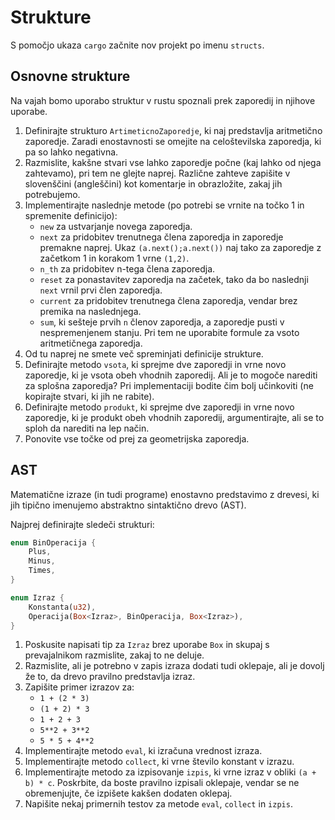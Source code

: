 # Strukture

S pomočjo ukaza `cargo` začnite nov projekt po imenu `structs`.

## Osnovne strukture

Na vajah bomo uporabo struktur v rustu spoznali prek zaporedij in njihove uporabe.

1. Definirajte strukturo `ArtimeticnoZaporedje`, ki naj predstavlja aritmetično zaporedje.
   Zaradi enostavnosti se omejite na celoštevilska zaporedja, ki pa so lahko negativna.
2. Razmislite, kakšne stvari vse lahko zaporedje počne (kaj lahko od njega zahtevamo), pri tem ne glejte naprej.
   Različne zahteve zapišite v slovenščini (angleščini) kot komentarje in obrazložite, zakaj jih potrebujemo.
3. Implementirajte naslednje metode (po potrebi se vrnite na točko 1 in spremenite definicijo):
   - `new` za ustvarjanje novega zaporedja.
   - `next` za pridobitev trenutnega člena zaporedja in zaporedje premakne naprej.
     Ukaz `(a.next();a.next())` naj tako za zaporedje z začetkom 1 in korakom 1 vrne `(1,2)`.
   - `n_th` za pridobitev n-tega člena zaporedja.
   - `reset` za ponastavitev zaporedja na začetek, tako da bo naslednji `next` vrnil prvi člen zaporedja.
   - `current` za pridobitev trenutnega člena zaporedja, vendar brez premika na naslednjega.
   - `sum`, ki sešteje prvih `n` členov zaporedja, a zaporedje pusti v nespremenjenem stanju.
     Pri tem ne uporabite formule za vsoto aritmetičnega zaporedja.
4. Od tu naprej ne smete več spreminjati definicije strukture.
5. Definirajte metodo `vsota`, ki sprejme dve zaporedji in vrne novo zaporedje, ki je vsota obeh vhodnih zaporedij.
   Ali je to mogoče narediti za splošna zaporedja?
   Pri implementaciji bodite čim bolj učinkoviti (ne kopirajte stvari, ki jih ne rabite).
6. Definirajte metodo `produkt`, ki sprejme dve zaporedji in vrne novo zaporedje, ki je produkt obeh vhodnih zaporedij, argumentirajte, ali se to sploh da narediti na lep način.
7. Ponovite vse točke od prej za geometrijska zaporedja.

## AST

Matematične izraze (in tudi programe) enostavno predstavimo z drevesi, ki jih tipično imenujemo abstraktno sintaktično drevo (AST).

Najprej definirajte sledeči strukturi:

```rust
enum BinOperacija {
    Plus,
    Minus,
    Times,
}

enum Izraz {
    Konstanta(u32),
    Operacija(Box<Izraz>, BinOperacija, Box<Izraz>),
}
```

1. Poskusite napisati tip za `Izraz` brez uporabe `Box` in skupaj s prevajalnikom razmislite, zakaj to ne deluje.
2. Razmislite, ali je potrebno v zapis izraza dodati tudi oklepaje, ali je dovolj že to, da drevo pravilno predstavlja izraz.
3. Zapišite primer izrazov za:
   - `1 + (2 * 3)`
   - `(1 + 2) * 3`
   - `1 + 2 + 3`
   - `5**2 + 3**2`
   - `5 * 5 + 4**2`
4. Implementirajte metodo `eval`, ki izračuna vrednost izraza.
5. Implementirajte metodo `collect`, ki vrne število konstant v izrazu.
6. Implementirajte metodo za izpisovanje `izpis`, ki vrne izraz v obliki `(a + b) * c`.
   Poskrbite, da boste pravilno izpisali oklepaje, vendar se ne obremenjujte, če izpišete kakšen dodaten oklepaj.
7. Napišite nekaj primernih testov za metode `eval`, `collect` in `izpis`.

<!-- ## Razširitve AST

1. AST dopolnite z unarno opracijo `UnMinus`, ki predstavlja `-x` za nek izraz `x`.
1. Dodajte še binarne operacije
    - `Pow`, ki predstavlja potenciranje.
    - `Mod`, ki predstavlja ostanek pri deljenju.
3. Ternarno operacijo `PowMod`, ki predstavlja `a**b % c`.

## Razširitve zaporedij -->

